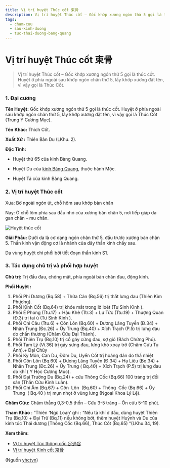 ```yaml
---
title: Vị trí huyệt Thúc cốt 束骨
description: Vị trí huyệt Thúc cốt – Gốc khớp xương ngón thứ 5 gọi là thúc cốt. Huyệt ở phía ngoài sau khớp ngón chân thứ 5, lấy khớp xương đặt tên, vì vậy gọi là Thúc Cốt.
tags:
  - cham-cuu
  - sau-kinh-duong
  - tuc-thai-duong-bang-quang
---
```


# Vị trí huyệt Thúc cốt 束骨 

> Vị trí huyệt Thúc cốt – Gốc khớp xương ngón thứ 5 gọi là thúc cốt. Huyệt ở phía ngoài sau khớp ngón chân thứ 5, lấy khớp xương đặt tên, vì vậy gọi là Thúc Cốt.

### 1. Đại cương

**Tên Huyệt:** Gốc khớp xương ngón thứ 5 gọi là thúc cốt. Huyệt ở phía ngoài sau khớp ngón chân thứ 5, lấy khớp xương đặt tên, vì vậy gọi là Thúc Cốt (Trung Y Cương Mục).

**Tên** **Khác:** Thích Cốt.

**Xuất Xứ :** Thiên Bản Du (LKhu. 2).

**Đặc Tính:**

+ Huyệt thứ 65 của kinh Bàng Quang.

+ Huyệt Du của [kinh Bàng Quang](/yhctvn/kinh-tuc-thai-duong-bang-quang/), thuộc hành Mộc.

+ Huyệt Tả của kinh Bàng Quang.

### 2. Vị trí huyệt Thúc cốt

Xưa: Bờ ngoài ngón út, chỗ hõm sau khớp bàn chân

Nay: Ở chỗ lõm phía sau đầu nhỏ của xương bàn chân 5, nơi tiếp giáp da gan chân – mu chân.

![Huyệt thúc cốt](/imgs/yhctvn/Huyet-thuc-cot--300x169.jpg)

**Giải Phẫu:** Dưới da là cơ dạng ngón chân thứ 5, đầu trước xương bàn chân 5. Thần kinh vận động cơ là nhánh của dây thần kinh chầy sau.

Da vùng huyệt chi phối bởi tiết đoạn thần kinh S1.

### 3. Tác dụng chủ trị và phối hợp huyệt

**Chủ trị:** Trị đầu đau, chóng mặt, phía ngoài bàn chân đau, động kinh.

**Phối Huyệt :**

1. Phối Phi Dương (Bq.58) + Thừa Cân (Bq.56) trị thắt lưng đau (Thiên Kim Phương).
2. Phối Kinh Cốt (Bq.64) trị khóe mắt trong lở loét (Tư Sinh Kinh ).
3. Phối Ế Phong (Ttu.17) + Hậu Khê (Ttr.3) + Lư Tức (Ttu.19) + Thượng Quan (Đ.3) trị tai ù (Tư Sinh Kinh ).
4. Phối Chi Câu (Ttu.6) + Côn Lôn (Bq.60) + Dương Lăng Tuyền (Đ.34) + Nhân Trung (Đc.26) + Ủy Trung (Bq.40) + Xích Trạch (P.5) trị lưng đau do chấn thương (Châm Cứu Đại Thành).
5. Phối Thiên Trụ (Bq.10) trị cổ gáy cứng đau, sợ gió (Bách Chứng Phú).
6. Phối Tam Lý (Vi.36) trị gáy sưng đau, lưng khó xoay trở (Châm Cứu Tụ Anh).+ Đại Chùy
7. Phối Kỳ Môn, Can Du, Đởm Du, Uyển Cốt trị hoàng đản do thấ nhiệt
8. Phối Côn Lôn (Bq.60) + Dương Lăng Tuyền (Đ.34) + Hạ Liêu (Bq.34) + Nhân Trung (Đc.26) + Ủy Trung ( Bq.40) + Xích Trạch (P.5) trị lưng đau do khí ( Y Học Cương Mục).
9. Phối Đại Trường Du (Bq.24) + cứu Thông Cốc (Bq.66) 100 tráng trị đồi sán (Thần Cứu Kinh Luân).
10. Phối Chí Âm (Bq.67) + Côn  Lôn  (Bq.60) + Thông  Cốc (Bq.66) + Ủy Trung  ( Bq.40 ) trị mụn nhọt ở vùng lưng (Ngoại Khoa Lý Lệ).

**Châm Cứu:** Châm thẳng 0,3-0,5 thốn – Cứu 3-5 tráng – Ôn cứu 5-10 phút.

**Tham Khảo** : “Thiên ‘Ngũ Loạn’ ghi : “Nếu tà khí ở đầu, dùng huyệt Thiên Trụ (Bq.10) + Đại Trữ (Bq.11) nếu không bớt, thêm huyệt Huỳnh và Du của kinh túc Thái dương [Thông Cốc (Bq.66), Thúc Cốt (Bq.65) “(LKhu.34, 19).

**Xem thêm:**

* [Vị trí huyệt Túc thông cốc 足通谷](/yhctvn/vi-tri-huyet-tuc-thong-coc-%e8%b6%b3%e9%80%9a%e8%b0%b7/)
* [Vị trí huyệt Kinh cốt 京骨](/yhctvn/vi-tri-huyet-kinh-cot-%e4%ba%ac%e9%aa%a8/)

(Nguồn <a href="https://yhctvn.com/vi-tri-huyet-thuc-cot-束骨/" target="_blank">yhctvn</a>)
